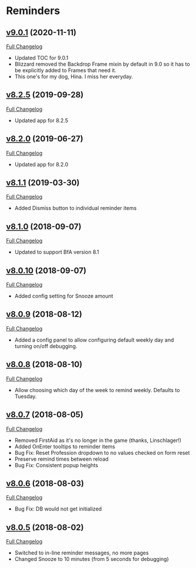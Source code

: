 # Reminders

## [v9.0.1](https://github.com/pcg79/Reminders-Addon/tree/v9.0.1) (2020-11-11)
[Full Changelog](https://github.com/pcg79/Reminders-Addon/compare/v8.2.5...v9.0.1)

- Updated TOC for 9.0.1
- Blizzard removed the Backdrop Frame mixin by default in 9.0 so it has to be explicitly added to Frames that need it.
- This one's for my dog, Hina.  I miss her everyday.

## [v8.2.5](https://github.com/pcg79/Reminders-Addon/tree/v8.2.5) (2019-09-28)
[Full Changelog](https://github.com/pcg79/Reminders-Addon/compare/v8.2.0...v8.2.5)

- Updated app for 8.2.5

## [v8.2.0](https://github.com/pcg79/Reminders-Addon/tree/v8.2.0) (2019-06-27)
[Full Changelog](https://github.com/pcg79/Reminders-Addon/compare/v8.1.1...v8.2.0)

- Updated app for 8.2.0

## [v8.1.1](https://github.com/pcg79/Reminders-Addon/tree/v8.1.1) (2019-03-30)
[Full Changelog](https://github.com/pcg79/Reminders-Addon/compare/v8.1.0...v8.1.1)

- Added Dismiss button to individual reminder items

## [v8.1.0](https://github.com/pcg79/Reminders-Addon/tree/v8.1.0) (2018-09-07)
[Full Changelog](https://github.com/pcg79/Reminders-Addon/compare/v8.0.10...v8.1.0)

- Updated to support BfA version 8.1

## [v8.0.10](https://github.com/pcg79/Reminders-Addon/tree/v8.0.10) (2018-09-07)
[Full Changelog](https://github.com/pcg79/Reminders-Addon/compare/v8.0.9...v8.0.10)

- Added config setting for Snooze amount

## [v8.0.9](https://github.com/pcg79/Reminders-Addon/tree/v8.0.9) (2018-08-12)
[Full Changelog](https://github.com/pcg79/Reminders-Addon/compare/v8.0.8...v8.0.9)

- Added a config panel to allow configuring default weekly day and turning on/off debugging.

## [v8.0.8](https://github.com/pcg79/Reminders-Addon/tree/v8.0.8) (2018-08-10)
[Full Changelog](https://github.com/pcg79/Reminders-Addon/compare/v8.0.7...v8.0.8)

- Allow choosing which day of the week to remind weekly. Defaults to Tuesday.

## [v8.0.7](https://github.com/pcg79/Reminders-Addon/tree/v8.0.7) (2018-08-05)
[Full Changelog](https://github.com/pcg79/Reminders-Addon/compare/v8.0.6...v8.0.7)

- Removed FirstAid as it's no longer in the game (thanks, Linschlager!)
- Added OnEnter tooltips to reminder items
- Bug Fix: Reset Profession dropdown to no values checked on form reset
- Preserve remind times between reload
- Bug Fix: Consistent popup heights

## [v8.0.6](https://github.com/pcg79/Reminders-Addon/tree/v8.0.6) (2018-08-03)
[Full Changelog](https://github.com/pcg79/Reminders-Addon/compare/v8.0.5...v8.0.6)

- Bug Fix: DB would not get initialized

## [v8.0.5](https://github.com/pcg79/Reminders-Addon/tree/v8.0.5) (2018-08-02)
[Full Changelog](https://github.com/pcg79/Reminders-Addon/compare/v8.0.4...v8.0.5)

- Switched to in-line reminder messages, no more pages
- Changed Snooze to 10 minutes (from 5 seconds for debugging)
